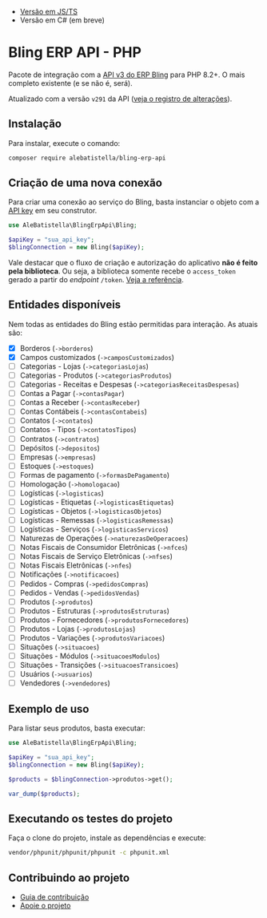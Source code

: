 - [Versão em JS/TS](https://github.com/AlexandreBellas/bling-erp-api-js/README.md)
- Versão em C# (em breve)

# Bling ERP API - PHP

Pacote de integração com a [API v3 do ERP Bling](https://developer.bling.com.br)
para PHP 8.2+. O mais completo existente (e se não é, será).

Atualizado com a versão `v291` da API ([veja o registro de alterações](https://developer.bling.com.br/changelogs#2024-01-31)).

## Instalação

Para instalar, execute o comando:

```bash
composer require alebatistella/bling-erp-api
```

## Criação de uma nova conexão

Para criar uma conexão ao serviço do Bling, basta instanciar o objeto com a [API key](https://developer.bling.com.br/autenticacao) em seu construtor.

```php
use AleBatistella\BlingErpApi\Bling;

$apiKey = "sua_api_key";
$blingConnection = new Bling($apiKey);
```

Vale destacar que o fluxo de criação e autorização do aplicativo **não é feito
pela biblioteca**. Ou seja, a biblioteca somente recebe o `access_token` gerado
a partir do _endpoint_ `/token`. [Veja a referência](https://developer.bling.com.br/aplicativos#tokens-de-acesso).

## Entidades disponíveis

Nem todas as entidades do Bling estão permitidas para interação. As atuais são:

- [x] Borderos (`->borderos`)
- [x] Campos customizados (`->camposCustomizados`)
- [ ] Categorias - Lojas (`->categoriasLojas`)
- [ ] Categorias - Produtos (`->categoriasProdutos`)
- [ ] Categorias - Receitas e Despesas (`->categoriasReceitasDespesas`)
- [ ] Contas a Pagar (`->contasPagar`)
- [ ] Contas a Receber (`->contasReceber`)
- [ ] Contas Contábeis (`->contasContabeis`)
- [ ] Contatos (`->contatos`)
- [ ] Contatos - Tipos (`->contatosTipos`)
- [ ] Contratos (`->contratos`)
- [ ] Depósitos (`->depositos`)
- [ ] Empresas (`->empresas`)
- [ ] Estoques (`->estoques`)
- [ ] Formas de pagamento (`->formasDePagamento`)
- [ ] Homologação (`->homologacao`)
- [ ] Logísticas (`->logisticas`)
- [ ] Logísticas - Etiquetas (`->logisticasEtiquetas`)
- [ ] Logísticas - Objetos (`->logisticasObjetos`)
- [ ] Logísticas - Remessas (`->logisticasRemessas`)
- [ ] Logísticas - Serviços (`->logisticasServicos`)
- [ ] Naturezas de Operações (`->naturezasDeOperacoes`)
- [ ] Notas Fiscais de Consumidor Eletrônicas (`->nfces`)
- [ ] Notas Fiscais de Serviço Eletrônicas (`->nfses`)
- [ ] Notas Fiscais Eletrônicas (`->nfes`)
- [ ] Notificações (`->notificacoes`)
- [ ] Pedidos - Compras (`->pedidosCompras`)
- [ ] Pedidos - Vendas (`->pedidosVendas`)
- [ ] Produtos (`->produtos`)
- [ ] Produtos - Estruturas (`->produtosEstruturas`)
- [ ] Produtos - Fornecedores (`->produtosFornecedores`)
- [ ] Produtos - Lojas (`->produtosLojas`)
- [ ] Produtos - Variações (`->produtosVariacoes`)
- [ ] Situações (`->situacoes`)
- [ ] Situações - Módulos (`->situacoesModulos`)
- [ ] Situações - Transições (`->situacoesTransicoes`)
- [ ] Usuários (`->usuarios`)
- [ ] Vendedores (`->vendedores`)

## Exemplo de uso

Para listar seus produtos, basta executar:

```php
use AleBatistella\BlingErpApi\Bling;

$apiKey = "sua_api_key";
$blingConnection = new Bling($apiKey);

$products = $blingConnection->produtos->get();

var_dump($products);
```

## Executando os testes do projeto

Faça o clone do projeto, instale as dependências e execute:

```bash
vendor/phpunit/phpunit/phpunit -c phpunit.xml
```

## Contribuindo ao projeto

- [Guia de contribuição](https://github.com/AlexandreBellas/bling-erp-api-php/blob/v5.0.0/CONTRIBUTING.md)
- [Apoie o projeto](https://www.paypal.com/donate/?hosted_button_id=G2NJKZ5MUMKBS)
